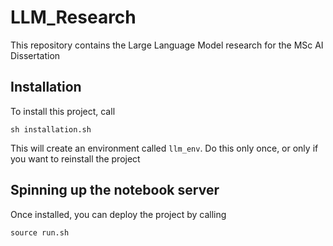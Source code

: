 # LLM_Research
This repository contains the Large Language Model research for the MSc AI Dissertation

## Installation
To install this project, call
```
sh installation.sh
```
This will create an environment called `llm_env`. Do this only once, or only if you want to reinstall the project

## Spinning up the notebook server
Once installed, you can deploy the project by calling 

```
source run.sh
```

